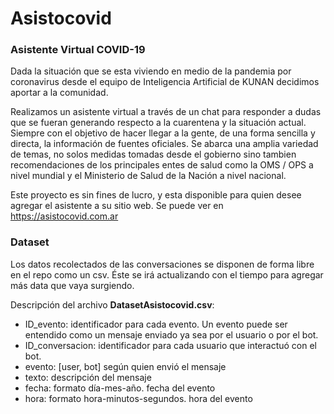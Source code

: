 # Asistocovid
### Asistente Virtual COVID-19

Dada la situación que se esta viviendo en medio de la pandemia por coronavirus desde el equipo de Inteligencia Artificial de KUNAN decidimos aportar a la comunidad. 

Realizamos un asistente virtual a través de un chat para responder a dudas que se fueran generando respecto a la cuarentena y la situación actual. Siempre con el objetivo de hacer llegar a la gente, de una forma sencilla y directa, la información de fuentes oficiales. Se abarca una amplia variedad de temas, no solos medidas tomadas desde el gobierno sino tambien recomendaciones de los principales entes de salud como la OMS / OPS a nivel mundial y el Ministerio de Salud de la Nación a nivel nacional.

Este proyecto es sin fines de lucro, y esta disponible para quien desee agregar el asistente a su sitio web. Se puede ver en https://asistocovid.com.ar

### Dataset

Los datos recolectados de las conversaciones se disponen de forma libre en el repo como un csv. Éste se irá actualizando con el tiempo para agregar más data que vaya surgiendo.

Descripción del archivo __DatasetAsistocovid.csv__:
- ID_evento: identificador para cada evento. Un evento puede ser entendido como un mensaje enviado ya sea por el usuario o por el bot.
- ID_conversacion: identificador para cada usuario que interactuó con el bot.
- evento: [user, bot] según quien envió el mensaje
- texto: descripción del mensaje
- fecha: formato día-mes-año. fecha del evento
- hora: formato hora-minutos-segundos. hora del evento


